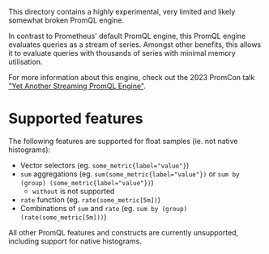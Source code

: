 This directory contains a highly experimental, very limited and likely somewhat broken PromQL engine.

In contrast to Prometheus' default PromQL engine, this PromQL engine evaluates queries as a stream of series. 
Amongst other benefits, this allows it to evaluate queries with thousands of series with minimal memory utilisation.

For more information about this engine, check out the 2023 PromCon talk ["Yet Another Streaming PromQL Engine"](https://promcon.io/2023-berlin/talks/yet-another-streaming-promql-engine).

# Supported features

The following features are supported for float samples (ie. not native histograms):

* Vector selectors (eg. `some_metric{label="value"}`)
* `sum` aggregations (eg. `sum(some_metric{label="value"})` or `sum by (group) (some_metric{label="value"})`)
  * `without` is not supported 
* `rate` function (eg. `rate(some_metric[5m])`)
* Combinations of `sum` and `rate` (eg. `sum by (group) (rate(some_metric[5m]))`)

All other PromQL features and constructs are currently unsupported, including support for native histograms.
